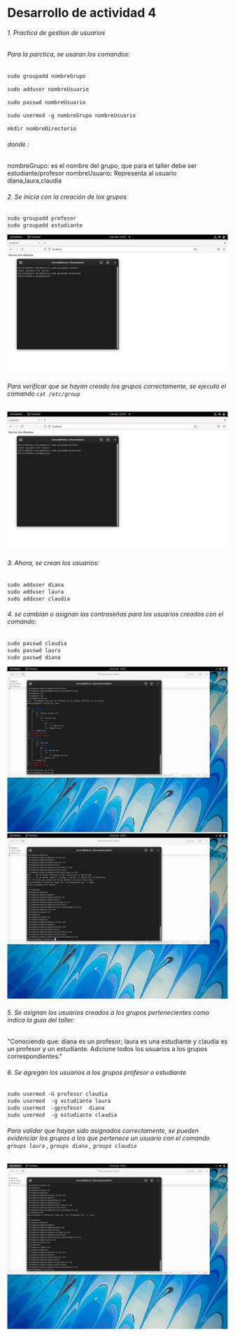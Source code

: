
# Desarrollo de actividad 4
###### 1. Practica de gestion de usuarios
###### Para la parctica, se usaran los comandos:
```linux
sudo groupadd nombreGrupo
``` 

```linux
sudo adduser nombreUsuario
``` 

```linux
sudo passwd nombreUsuario
``` 
```linux
sudo usermod -g nombreGrupo nombreUsuario
```
```linux
mkdir nombreDirectorio
``` 
######  donde :
nombreGrupo: es el nombre del grupo, que para el taller debe ser estudiante/profesor
nombreUsuario: Representa al usuario diana,laura,claudia

###### 2. Se inicia con la creación de los grupos
```linux
sudo groupadd profesor
sudo groupadd estudiante
``` 
![Imagen creacion de grupos](https://github.com/HectorBlandon/linux1/blob/c37d3cc2cf6cce3525cfc6c442ea8811d0c5b80f/Seguimiento/4/taller4Linux/captura2.png)

###### Para verificar que se hayan creado los grupos correctamente, se ejecuta el comando ``` cat /etc/group ``` 
![Imagen creacion de grupos](https://github.com/HectorBlandon/linux1/blob/c37d3cc2cf6cce3525cfc6c442ea8811d0c5b80f/Seguimiento/4/taller4Linux/captura2.png)
###### 3. Ahora, se crean los usuarios:
```linux
sudo adduser diana
sudo adduser laura
sudo adduser claudia
``` 
###### 4. se cambian o asignan las contraseñas para los usuarios creados con el comando:
```linux
sudo passwd claudia
sudo passwd laura
sudo passwd diana

``` 
![Imagen creacion de usuarios](https://github.com/HectorBlandon/linux1/blob/b0cafcb614c05bf2ff65bc80ff019347d810d315/Seguimiento/3/taller3/captura4.png)
![Imagen creacion de usuarios](https://github.com/HectorBlandon/linux1/blob/b0cafcb614c05bf2ff65bc80ff019347d810d315/Seguimiento/3/taller3/captura5.png)
###### 5. Se asignan los usuarios creados a los grupos pertenecientes como indica la guia del taller:
"Conociendo que: diana es un profesor; laura es una estudiante y
claudia es un profesor y un estudiante.
Adicione todos los usuarios a los grupos correspondientes."

###### 6. Se agregan los usuarios a los grupos profesor o estudiante
```linux
sudo usermod -G profesor claudia
sudo usermod  -g estudiante laura
sudo usermod  -gprofesor  diana
sudo usermod  -g estudiante claudia
``` 
###### Para validar que hayan sido asignados correctamente, se pueden evidenciar los grupos a los que pertenece un usuario con el comando ``` groups laura ``` , ``` groups diana ``` , ``` groups claudia ```
![Imagen agregar usuarios a grupos](https://github.com/HectorBlandon/linux1/blob/b0cafcb614c05bf2ff65bc80ff019347d810d315/Seguimiento/3/taller3/captura6.png)
